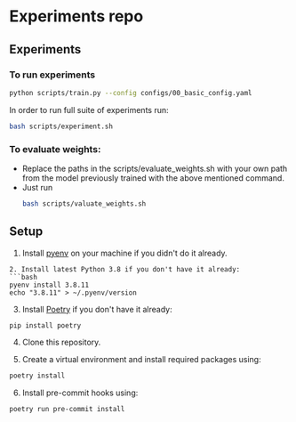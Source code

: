 # Experiments repo

## Experiments
### To run experiments

```bash
python scripts/train.py --config configs/00_basic_config.yaml
```
In order to run full suite of experiments run:
```bash
bash scripts/experiment.sh
```

### To evaluate weights:
  * Replace the paths in the scripts/evaluate_weights.sh with your own path from the model previously trained with the above mentioned command.
  * Just run
      ```bash
      bash scripts/valuate_weights.sh
      ```

## Setup

1. Install [pyenv](https://github.com/pyenv/pyenv) on your machine if you didn't do it already.
```
2. Install latest Python 3.8 if you don't have it already:
```bash
pyenv install 3.8.11
echo "3.8.11" > ~/.pyenv/version
```
3. Install [Poetry](https://python-poetry.org) if you don't have it already:
```bash
pip install poetry
```
4. Clone this repository.

5. Create a virtual environment and install required packages using:
```bash
poetry install
```
6. Install pre-commit hooks using:
```bash
poetry run pre-commit install
```
